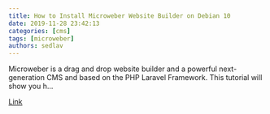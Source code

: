 ```yaml
---
title: How to Install Microweber Website Builder on Debian 10
date: 2019-11-28 23:42:13
categories: [cms]
tags: [microweber]
authors: sedlav
---
```


Microweber is a drag and drop website builder and a powerful next-generation CMS and based on the PHP Laravel Framework. This tutorial will show you h...

[Link](https://www.howtoforge.com/how-to-install-microweber-website-builder-on-debian-10/)
